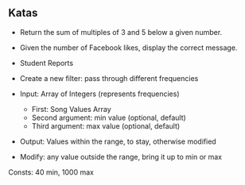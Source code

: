 ## Katas

* Return the sum of multiples of 3 and 5 below a given number. 
* Given the number of Facebook likes, display the correct message. 
* Student Reports

* Create a new filter: pass through different frequencies
* Input: Array of Integers (represents frequencies)
    *  First: Song Values Array
    *  Second argument: min value (optional, default)
    *  Third argument: max value (optional, default)
    
* Output: Values within the range, to stay, otherwise modified 
* Modify: any value outside the range, bring it up to min or max

Consts: 40 min, 1000 max


